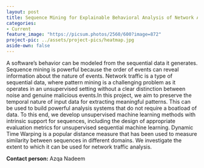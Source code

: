 ```yaml
---
layout: post
title: Sequence Mining for Explainable Behavioral Analysis of Network Attacks (TUD)
categories:
- Current
feature_image: "https://picsum.photos/2560/600?image=872"
project-pic: ../assets/project-pics/heatmap.jpg
aside-own: false
---
```




A software’s behavior can be modeled from the sequential data it generates. Sequence mining is powerful because the order of events can reveal information about the nature of events. Network traffic is a type of sequential data, where pattern mining is a challenging problem as it operates in an unsupervised setting without a clear distinction between noise and genuine malicious events.In this project, we aim to preserve the temporal nature of input data for extracting meaningful patterns. This can be used to build powerful analysis systems that do not require a boatload of data. To this end, we develop unsupervised machine learning methods with intrinsic support for sequences, including the design of appropriate evaluation metrics for unsupervised sequential machine learning. Dynamic Time Warping is a popular distance measure that has been used to measure similarity between sequences in different domains. We investigate the extent to which it can be used for network traffic analysis.


**Contact person:** Azqa Nadeem
